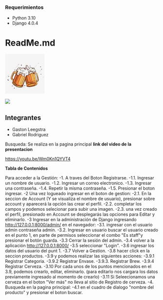 ### Requerimientos

- Python 3.10
- Django 4.0.4

# ReadMe.md

![](Beers.png)

![](https://img.shields.io/bower/v/editor.md.svg)

## Integrantes ##
 - Gaston Leegstra
 - Gabriel Rodriguez

Busqueda: Se realiza en la pagina principal
**link del video de la presentacion**

https://youtu.be/Wm0Kn1QYVT4

**Tabla de Contenidos**

Para acceder a la Gestión: 
  -1. A traves del Boton Registrarse.
    -1.1. Ingresar un nombre de usuario.
    -1.2. Ingresar un correo electronico.
    -1.3. Ingresar una contraseña.
    -1.4. Repetir la misma contraseña.
    -1.5. Presionar el boton ingresar.
  -2 Una vez logueado ingresar en el boton de gestion:
    -2.1. En la seccion de Account (Y se visualiza el nombre de usuario), presionar sobre account y aparecerá la opción las crear el perfil.
    -2.2. completar los campos y podemos selecionar para subir una imagen.
    -2.3. una vez creado el perfil, presionado en Account se desplegarás las opciones para Editar y eliminarlo.
  -3 Ingresar en la administración de Django ingresando http://127.0.0.1:8000/admin/ en el navegador:
    -3.1. ingresar con el usuario admin contraseña admin.
    -3.2. Ingresar en usuario buscar el usuario creado en el punto 1, en parte de permisos seleccionar el combo "Es staff"y presionar el botón guarda.
    -3.3 Cerrar la sesión del admin.
    -3.4 volver a la aplicación http://127.0.0.1:8000/ 
    -3.5 seleccionar "Login".
    -3.6 ingresar los datos del usuario del punt 1.
    -3.7 Volver a Gestion.
    -3.8 hacer click en la seccion productos.
    -3.9 y podemos realizar las siguientes acciones:
      -3.9.1  Registrar Categoria.
      -3.9.2  Registrar Envase.
      -3.9.3. Registrar Brew.
      -3.9.4  Registrar Cerveza.
    -3.10 Por cada unos de los puntos mencionados en el 3.9, podemos crearlo, editar, eliminarlo. (para editarlo nos cargara los datos previamente ingresado al momento de crearlo)
    -3.11 Si Seleecionamos una cerveza en el boton "Ver más" no lleva al sitio de Registro de cerveza.
  -4. Busqueda en la pagina principal:
    -4.1 en el cuadro de dialogo "nombre del producto" y presionar el boton buscar.
